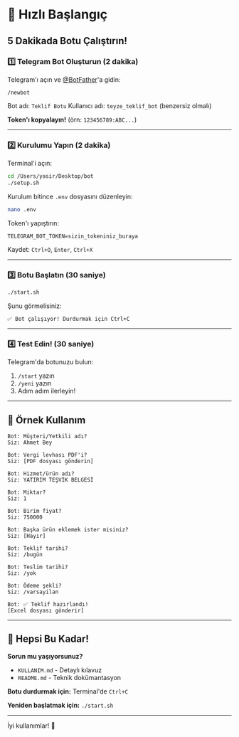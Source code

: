 # 🚀 Hızlı Başlangıç

## 5 Dakikada Botu Çalıştırın!

### 1️⃣ Telegram Bot Oluşturun (2 dakika)

Telegram'ı açın ve [@BotFather](https://t.me/botfather)'a gidin:

```
/newbot
```

Bot adı: `Teklif Botu`
Kullanıcı adı: `teyze_teklif_bot` (benzersiz olmalı)

**Token'ı kopyalayın!** (örn: `123456789:ABC...`)

---

### 2️⃣ Kurulumu Yapın (2 dakika)

Terminal'i açın:

```bash
cd /Users/yasir/Desktop/bot
./setup.sh
```

Kurulum bitince `.env` dosyasını düzenleyin:

```bash
nano .env
```

Token'ı yapıştırın:
```
TELEGRAM_BOT_TOKEN=sizin_tokeniniz_buraya
```

Kaydet: `Ctrl+O`, `Enter`, `Ctrl+X`

---

### 3️⃣ Botu Başlatın (30 saniye)

```bash
./start.sh
```

Şunu görmelisiniz:
```
✅ Bot çalışıyor! Durdurmak için Ctrl+C
```

---

### 4️⃣ Test Edin! (30 saniye)

Telegram'da botunuzu bulun:
1. `/start` yazın
2. `/yeni` yazın  
3. Adım adım ilerleyin!

---

## 📝 Örnek Kullanım

```
Bot: Müşteri/Yetkili adı?
Siz: Ahmet Bey

Bot: Vergi levhası PDF'i?
Siz: [PDF dosyası gönderin]

Bot: Hizmet/ürün adı?
Siz: YATIRIM TEŞVİK BELGESİ

Bot: Miktar?
Siz: 1

Bot: Birim fiyat?
Siz: 750000

Bot: Başka ürün eklemek ister misiniz?
Siz: [Hayır]

Bot: Teklif tarihi?
Siz: /bugün

Bot: Teslim tarihi?
Siz: /yok

Bot: Ödeme şekli?
Siz: /varsayilan

Bot: ✅ Teklif hazırlandı!
[Excel dosyası gönderir]
```

---

## 🎯 Hepsi Bu Kadar!

**Sorun mu yaşıyorsunuz?**
- `KULLANIM.md` - Detaylı kılavuz
- `README.md` - Teknik dokümantasyon

**Botu durdurmak için:** Terminal'de `Ctrl+C`

**Yeniden başlatmak için:** `./start.sh`

---

İyi kullanımlar! 🎉
